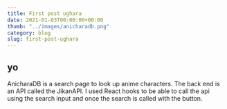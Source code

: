 ```yaml
---
title: First post ughara
date: 2021-01-03T00:00:00+00:00
thumb: "../images/anicharadb.png"
category: blog
slug: first-post-ughara
---
```


## yo
AnicharaDB is a search page to look up anime characters. The back end is an API called the JikanAPI. I used React hooks to be able to call the api using the search input and once the search is called with the button.